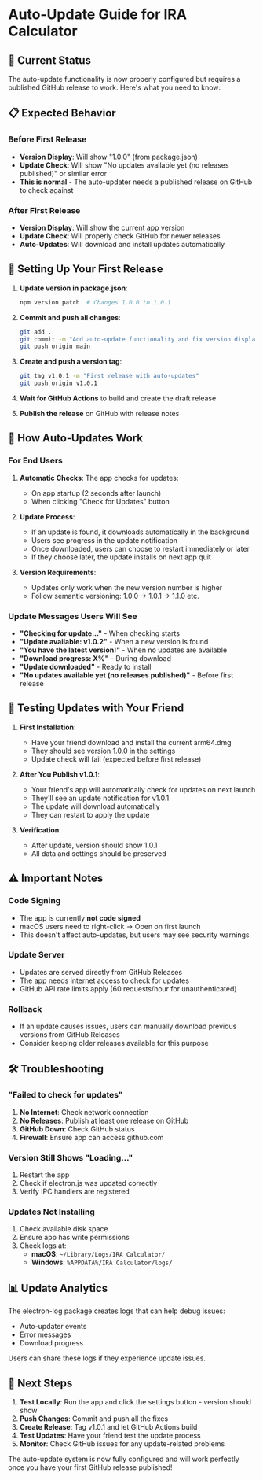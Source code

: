 # Auto-Update Guide for IRA Calculator

## 🎯 Current Status

The auto-update functionality is now properly configured but requires a published GitHub release to work. Here's what you need to know:

## 📋 Expected Behavior

### Before First Release
- **Version Display**: Will show "1.0.0" (from package.json)
- **Update Check**: Will show "No updates available yet (no releases published)" or similar error
- **This is normal** - The auto-updater needs a published release on GitHub to check against

### After First Release
- **Version Display**: Will show the current app version
- **Update Check**: Will properly check GitHub for newer releases
- **Auto-Updates**: Will download and install updates automatically

## 🚀 Setting Up Your First Release

1. **Update version in package.json**:
   ```bash
   npm version patch  # Changes 1.0.0 to 1.0.1
   ```

2. **Commit and push all changes**:
   ```bash
   git add .
   git commit -m "Add auto-update functionality and fix version display"
   git push origin main
   ```

3. **Create and push a version tag**:
   ```bash
   git tag v1.0.1 -m "First release with auto-updates"
   git push origin v1.0.1
   ```

4. **Wait for GitHub Actions** to build and create the draft release

5. **Publish the release** on GitHub with release notes

## 🔄 How Auto-Updates Work

### For End Users

1. **Automatic Checks**: The app checks for updates:
   - On app startup (2 seconds after launch)
   - When clicking "Check for Updates" button

2. **Update Process**:
   - If an update is found, it downloads automatically in the background
   - Users see progress in the update notification
   - Once downloaded, users can choose to restart immediately or later
   - If they choose later, the update installs on next app quit

3. **Version Requirements**:
   - Updates only work when the new version number is higher
   - Follow semantic versioning: 1.0.0 → 1.0.1 → 1.1.0 etc.

### Update Messages Users Will See

- **"Checking for update..."** - When checking starts
- **"Update available: v1.0.2"** - When a new version is found
- **"You have the latest version!"** - When no updates are available
- **"Download progress: X%"** - During download
- **"Update downloaded"** - Ready to install
- **"No updates available yet (no releases published)"** - Before first release

## 🧪 Testing Updates with Your Friend

1. **First Installation**:
   - Have your friend download and install the current arm64.dmg
   - They should see version 1.0.0 in the settings
   - Update check will fail (expected before first release)

2. **After You Publish v1.0.1**:
   - Your friend's app will automatically check for updates on next launch
   - They'll see an update notification for v1.0.1
   - The update will download automatically
   - They can restart to apply the update

3. **Verification**:
   - After update, version should show 1.0.1
   - All data and settings should be preserved

## ⚠️ Important Notes

### Code Signing
- The app is currently **not code signed**
- macOS users need to right-click → Open on first launch
- This doesn't affect auto-updates, but users may see security warnings

### Update Server
- Updates are served directly from GitHub Releases
- The app needs internet access to check for updates
- GitHub API rate limits apply (60 requests/hour for unauthenticated)

### Rollback
- If an update causes issues, users can manually download previous versions from GitHub Releases
- Consider keeping older releases available for this purpose

## 🛠️ Troubleshooting

### "Failed to check for updates"
1. **No Internet**: Check network connection
2. **No Releases**: Publish at least one release on GitHub
3. **GitHub Down**: Check GitHub status
4. **Firewall**: Ensure app can access github.com

### Version Still Shows "Loading..."
1. Restart the app
2. Check if electron.js was updated correctly
3. Verify IPC handlers are registered

### Updates Not Installing
1. Check available disk space
2. Ensure app has write permissions
3. Check logs at:
   - **macOS**: `~/Library/Logs/IRA Calculator/`
   - **Windows**: `%APPDATA%/IRA Calculator/logs/`

## 📊 Update Analytics

The electron-log package creates logs that can help debug issues:
- Auto-updater events
- Error messages
- Download progress

Users can share these logs if they experience update issues.

## 🎉 Next Steps

1. **Test Locally**: Run the app and click the settings button - version should show
2. **Push Changes**: Commit and push all the fixes
3. **Create Release**: Tag v1.0.1 and let GitHub Actions build
4. **Test Updates**: Have your friend test the update process
5. **Monitor**: Check GitHub issues for any update-related problems

The auto-update system is now fully configured and will work perfectly once you have your first GitHub release published!

